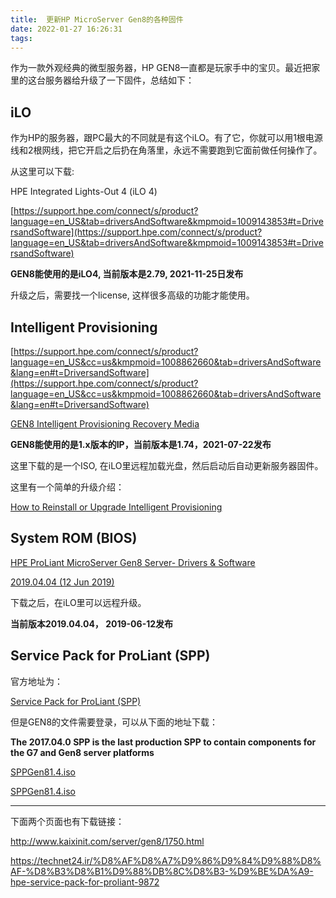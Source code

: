 ```yaml
---
title:  更新HP MicroServer Gen8的各种固件
date: 2022-01-27 16:26:31
tags:
---
```


作为一款外观经典的微型服务器，HP GEN8一直都是玩家手中的宝贝。最近把家里的这台服务器给升级了一下固件，总结如下：

## iLO

作为HP的服务器，跟PC最大的不同就是有这个iLO。有了它，你就可以用1根电源线和2根网线，把它开启之后扔在角落里，永远不需要跑到它面前做任何操作了。

从这里可以下载:

HPE Integrated Lights-Out 4 (iLO 4)

[https://support.hpe.com/connect/s/product?language=en_US&tab=driversAndSoftware&kmpmoid=1009143853#t=DriversandSoftware](https://support.hpe.com/connect/s/product?language=en_US&tab=driversAndSoftware&kmpmoid=1009143853#t=DriversandSoftware)

**GEN8能使用的是iLO4, 当前版本是2.79, 2021-11-25日发布**

升级之后，需要找一个license, 这样很多高级的功能才能使用。

## Intelligent Provisioning

[https://support.hpe.com/connect/s/product?language=en_US&cc=us&kmpmoid=1008862660&tab=driversAndSoftware&lang=en#t=DriversandSoftware](https://support.hpe.com/connect/s/product?language=en_US&cc=us&kmpmoid=1008862660&tab=driversAndSoftware&lang=en#t=DriversandSoftware)

[GEN8 Intelligent Provisioning Recovery Media](https://support.hpe.com/hpesc/public/swd/detail?swItemId=MTX_bf5521c396f2440bb0cb5efa87)

**GEN8能使用的是1.x版本的IP，当前版本是1.74，2021-07-22发布**

这里下载的是一个ISO, 在iLO里远程加载光盘，然后启动后自动更新服务器固件。

这里有一个简单的升级介绍：

[How to Reinstall or Upgrade Intelligent Provisioning](https://support.hpe.com/hpesc/public/docDisplay?docLocale=en_US&docId=emr_na-c03458406)

## System ROM (BIOS)

[HPE ProLiant MicroServer Gen8 Server- Drivers & Software](https://support.hpe.com/connect/s/product?language=en_US&ismnp=0&l5oid=5379860&kmpmoid=5390291&cep=on&tab=driversAndSoftware&driversAndSoftwareFilter=8000012)

[2019.04.04 (12 Jun 2019)](https://support.hpe.com/hpesc/public/swd/detail?swItemId=MTX_71b9ad7e388d434fb62f7542e3)

下载之后，在iLO里可以远程升级。

**当前版本2019.04.04， 2019-06-12发布**

## Service Pack for ProLiant (SPP)

官方地址为：

[ Service Pack for ProLiant (SPP)](https://techlibrary.hpe.com/us/en/enterprise/servers/products/service_pack/spp/index.aspx)

但是GEN8的文件需要登录，可以从下面的地址下载：

**The 2017.04.0 SPP is the last production SPP to contain components for the G7 and Gen8 server platforms**

[SPPGen81.4.iso](http://repos.storage37.net/hpsum/iso/P03093_001_spp-Gen8.1-SPPGen81.4.iso)

[SPPGen81.4.iso](https://soft.silinet.net/hp/P03093_001_spp-Gen8.1-SPPGen81.4.iso)

--------

下面两个页面也有下载链接：

http://www.kaixinit.com/server/gen8/1750.html

https://technet24.ir/%D8%AF%D8%A7%D9%86%D9%84%D9%88%D8%AF-%D8%B3%D8%B1%D9%88%DB%8C%D8%B3-%D9%BE%DA%A9-hpe-service-pack-for-proliant-9872

